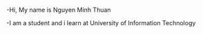 -Hi, My name is Nguyen Minh Thuan

-I am a student and i learn at University of Information Technology
